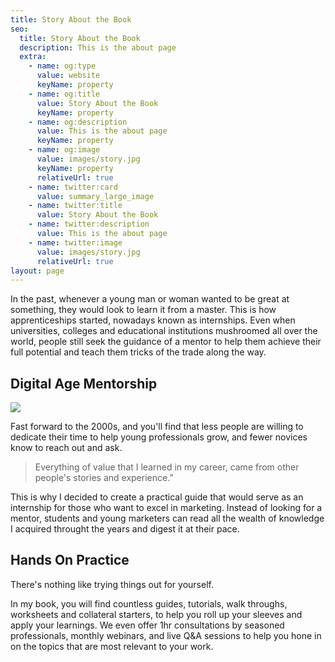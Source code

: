 ```yaml
---
title: Story About the Book
seo:
  title: Story About the Book
  description: This is the about page
  extra:
    - name: og:type
      value: website
      keyName: property
    - name: og:title
      value: Story About the Book
      keyName: property
    - name: og:description
      value: This is the about page
      keyName: property
    - name: og:image
      value: images/story.jpg
      keyName: property
      relativeUrl: true
    - name: twitter:card
      value: summary_large_image
    - name: twitter:title
      value: Story About the Book
    - name: twitter:description
      value: This is the about page
    - name: twitter:image
      value: images/story.jpg
      relativeUrl: true
layout: page
---
```


In the past, whenever a young man or woman wanted to be great at something, they would look to learn it from a master. This is how apprenticeships started, nowadays known as internships. Even when universities, colleges and educational institutions mushroomed all over the world, people still seek the guidance of a mentor to help them achieve their full potential and teach them tricks of the trade along the way.

## Digital Age Mentorship

![](/images/story.jpg)

Fast forward to the 2000s, and you'll find that less people are willing to dedicate their time to help young professionals grow, and fewer novices know to reach out and ask.

> Everything of value that I learned in my career, came from other people's stories and experience.”

This is why I decided to create a practical guide that would serve as an internship for those who want to excel in marketing. Instead of looking for a mentor, students and young marketers can read all the wealth of knowledge I acquired throught the years and digest it at their pace.

## Hands On Practice

There's nothing like trying things out for yourself.

In my book, you will find countless guides, tutorials, walk throughs, worksheets and collateral starters, to help you roll up your sleeves and apply your learnings. We even offer 1hr consultations by seasoned professionals, monthly webinars, and live Q&A sessions to help you hone in on the topics that are most relevant to your work.
